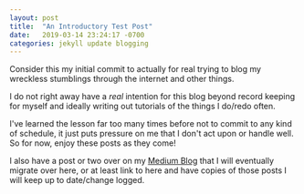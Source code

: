 ```yaml
---
layout: post
title:  "An Introductory Test Post"
date:   2019-03-14 23:24:17 -0700
categories: jekyll update blogging
---
```

Consider this my initial commit to actually for real trying to blog my wreckless stumblings through the internet and other things.

I do not right away have a _real_ intention for this blog beyond record keeping for myself and ideally writing out tutorials of the things I do/redo often.

I've learned the lesson far too many times before not to commit to any kind of schedule, it just puts pressure on me that I don't act upon or handle well.  So for now, enjoy these posts as they come!

I also have a post or two over on my [Medium Blog][samgutentag-medium] that I will eventually migrate over here, or at least link to here and have copies of those posts I will keep up to date/change logged.

[samgutentag-medium]: https://medium.com/@samgutentag
